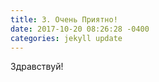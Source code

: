 ```yaml
---
title: 3. Очень Приятно!
date: 2017-10-20 08:26:28 -0400
categories: jekyll update
---
```

Здравствуй!